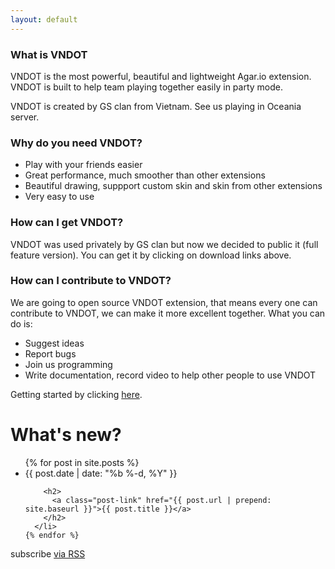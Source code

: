```yaml
---
layout: default
---
```


### What is VNDOT

VNDOT is the most powerful, beautiful and lightweight Agar.io extension. VNDOT is
built to help team playing together easily in party mode.

VNDOT is created by GS clan from Vietnam. See us playing in Oceania server.

### Why do you need VNDOT?

- Play with your friends easier
- Great performance, much smoother than other extensions
- Beautiful drawing, suppport custom skin and skin from other extensions
- Very easy to use

### How can I get VNDOT?

VNDOT was used privately by GS clan but now we decided to public it
(full feature version). You can get it by clicking on download links above.

### How can I contribute to VNDOT?

We are going to open source VNDOT extension, that means every one can contribute
to VNDOT, we can make it more excellent together. What you can do is:

- Suggest ideas
- Report bugs
- Join us programming
- Write documentation, record video to help other people to use VNDOT

Getting started by clicking [here][vndot-github].

<div class="home">

  <h1 class="page-heading">What's new?</h1>

  <ul class="post-list">
    {% for post in site.posts %}
      <li>
        <span class="post-meta">{{ post.date | date: "%b %-d, %Y" }}</span>

        <h2>
          <a class="post-link" href="{{ post.url | prepend: site.baseurl }}">{{ post.title }}</a>
        </h2>
      </li>
    {% endfor %}
  </ul>

  <p class="rss-subscribe">subscribe <a href="{{ "/feed.xml" | prepend: site.baseurl }}">via RSS</a></p>

</div>

[vndot-github]: https://github.com/vndot
